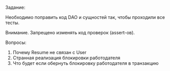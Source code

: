 Задание:

Необходимо поправить код DAO и сущностей так, чтобы проходили все тесты.

Внимание. Запрещено изменять код проверок (assert-ов).

Вопросы:

1) Почему Resume не связан с User
2) Странная реализация блокировки работодателя
3) Что будет если обернуть блокировку работодателя в транзакцию
